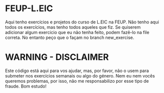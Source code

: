 # FEUP-L.EIC
 Aqui tenho exercícios e projetos do curso de L.EIC na FEUP. 
 Não tenho aqui todos os exercícios, mas tenho todos aqueles que fiz.
 Se quiserem adicionar algum exercicio que eu não tenha feito, podem fazê-lo na file correta. No entanto peço que o façam no branch new_exercise.
# WARNING - DISCLAIMER
 Este código está aqui para vos ajudar, mas, por favor, não o usem para submeter nos exercícios semanais ou algo do género. Nem eu nem vocês queremos problemas, por isso, não me responsabilizo por esse tipo de fraude.
 Bom estudo!